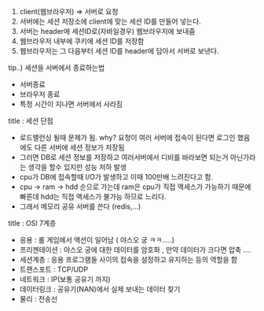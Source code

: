 1. client(웹브라우저) => 서버로 요청
2. 서버에는 세션 저장소에 client에 맞는 세션 ID를 만들어 넣는다.
3. 서버는 header에 세션ID로(자바일경우) 웹브라우저에 보내줌
4. 웹브라우저 내부에 쿠키에 세션 ID를 저장함
5. 웹브라우저는 그 다음부터 세션 ID를 header에 담아서 서버로 보낸다.

tip..) 세션을 서버에서 종료하는법
- 서버종료
- 브라우저 종료
- 특정 시간이 지나면 서버에서 사라짐

title : 세션 단점
- 로드밸런싱 될때 문제가 됨. why? 요청이 여러 서버에 접속이 된다면 로그인 했음에도 다른 서버에 세션 정보가 저장됨
- 그러면 DB로 세션 정보를 저장하고 여러서버에서 디비를 바라보면 되는거 아닌가라는 생각을 할수 있지만 성능 저하 발생
- cpu가 DB에 접속할때 I/O가 발생하고 이때 100만배 느려진다고 함. 
- cpu -> ram -> hdd 순으로 가는데 ram은 cpu가 직접 액세스가 가능하기 때문에 빠른데 hdd는 직접 액세스가 불가능 하므로 느리다.
- 그래서 메모리 공유 서버를 쓴다 (redis,...)

title : OSI 7계층

- 응용 : 롤 게임에서 액션이 일어남 ( 야스오 궁 ㅋㅋ.....)
- 프리젠테이션 : 야스오 궁에 대한 데이터를 암호화 , 만약 데이터가 크다면 압축 ....
- 세션계층 : 응용 프로그램들 사이의 접속을 설정하고 유지하는 등의 역할을 함
- 트랜스포트 : TCP/UDP
- 네트워크 : IP(보통 공유기 까지)
- 데이터링크 : 공유기(NAN)에서 실제 보내는 데이터 찾기
- 물리 : 전송선 